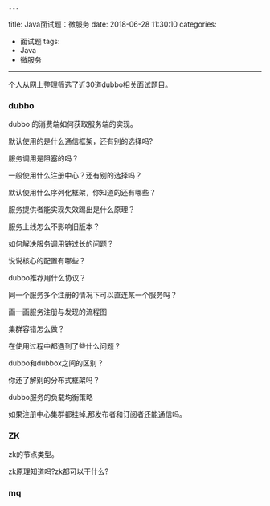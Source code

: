 	---
title: Java面试题：微服务
date: 2018-06-28 11:30:10
categories:
- 面试题
tags:
- Java
- 微服务
---

  个人从网上整理筛选了近30道dubbo相关面试题目。

### dubbo

  dubbo 的消费端如何获取服务端的实现。

  默认使用的是什么通信框架，还有别的选择吗?  

  服务调用是阻塞的吗？  
  	
  一般使用什么注册中心？还有别的选择吗？  
  
  默认使用什么序列化框架，你知道的还有哪些？  

  服务提供者能实现失效踢出是什么原理？  

  <!-- more -->

  服务上线怎么不影响旧版本？  
  
  如何解决服务调用链过长的问题？  
  
  说说核心的配置有哪些？  

  dubbo推荐用什么协议？  

  同一个服务多个注册的情况下可以直连某一个服务吗？  

  画一画服务注册与发现的流程图  
  
  集群容错怎么做？  
  
  在使用过程中都遇到了些什么问题？  
  
  dubbo和dubbox之间的区别？

  你还了解别的分布式框架吗？ 

  dubbo服务的负载均衡策略

  如果注册中心集群都挂掉,那发布者和订阅者还能通信吗。
  
### ZK

  zk的节点类型。

  zk原理知道吗?zk都可以干什么?

### mq
	